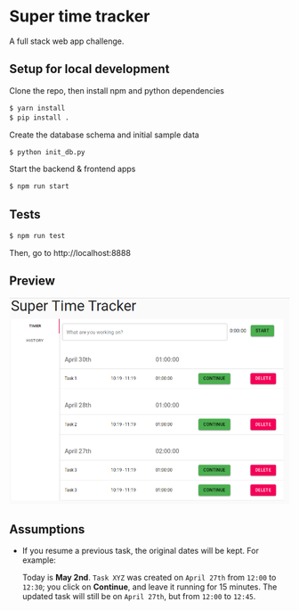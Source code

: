 # Super time tracker

A full stack web app challenge.

## Setup for local development

Clone the repo, then install npm and python dependencies

```sh
$ yarn install
$ pip install .
```

Create the database schema and initial sample data

```sh
$ python init_db.py
```

Start the backend & frontend apps

```sh
$ npm run start
```

## Tests

```sh
$ npm run test
```

Then, go to http://localhost:8888

## Preview

![preview](preview.png)

## Assumptions

- If you resume a previous task, the original dates will be kept. For example:

  Today is **May 2nd**. `Task XYZ` was created on `April 27th` from `12:00` to `12:30`; you click on **Continue**, and leave it running for 15 minutes. The updated task will still be on `April 27th`, but from `12:00` to `12:45`.
